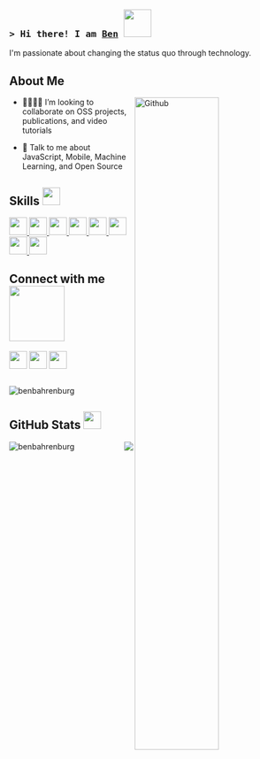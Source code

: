 

<!-- Intro  -->
<h3 align="left">
        <samp>&gt; Hi there! I am
                <b><a target="_blank" href="https://bencoding.com/">Ben</a></b> <img src = "https://raw.githubusercontent.com/MartinHeinz/MartinHeinz/master/wave.gif" width = 50px> 
        </samp>
</h3>
</p>
 I'm passionate about changing the status quo through technology.
</div>

<h2> About Me </h2>

<img width="55%" align="right" alt="Github" src="https://raw.githubusercontent.com/onimur/.github/master/.resources/git-header.svg" />


- 👨‍💻👨‍💻 I’m looking to collaborate on OSS projects, publications, and video tutorials

- 💬 Talk to me about JavaScript, Mobile, Machine Learning, and Open Source 

<h2> Skills <img src = "https://media2.giphy.com/media/QssGEmpkyEOhBCb7e1/giphy.gif?cid=ecf05e47a0n3gi1bfqntqmob8g9aid1oyj2wr3ds3mg700bl&rid=giphy.gif" width = 32px> </h2>
<a href= https://github.com/benbahrenburg?tab=repositories&q=&type=&language=javascript&sort= > <img width ='32px' src ='https://raw.githubusercontent.com/rahulbanerjee26/githubAboutMeGenerator/main/icons/javascript.svg'> </a>
<a href= https://github.com/benbahrenburg?tab=repositories&q=&type=&language=pytorch&sort= > <img width ='32px' src ='https://raw.githubusercontent.com/rahulbanerjee26/githubAboutMeGenerator/main/icons/pytorch.svg'> </a>
<a href= https://github.com/benbahrenburg?tab=repositories&q=&type=&language=swift&sort= > <img width ='32px' src ='https://raw.githubusercontent.com/rahulbanerjee26/githubAboutMeGenerator/main/icons/swift.svg'> </a>
<a href= https://github.com/benbahrenburg?tab=repositories&q=&type=&language=kotlin&sort= > <img width ='32px' src ='https://raw.githubusercontent.com/rahulbanerjee26/githubAboutMeGenerator/main/icons/kotlin.svg'> </a>
<a href= https://github.com/benbahrenburg?tab=repositories&q=&type=&language=android&sort= > <img width ='32px' src ='https://raw.githubusercontent.com/rahulbanerjee26/githubAboutMeGenerator/main/icons/android.svg'> </a>
<a href= https://github.com/benbahrenburg?tab=repositories&q=&type=&language=csharp&sort= > <img width ='32px' src ='https://raw.githubusercontent.com/rahulbanerjee26/githubAboutMeGenerator/main/icons/csharp.svg'> </a>
<a href= https://github.com/benbahrenburg?tab=repositories&q=&type=&language=objectivec&sort= > <img width ='32px' src ='https://raw.githubusercontent.com/rahulbanerjee26/githubAboutMeGenerator/main/icons/objectivec.svg'> </a>
<a href= https://github.com/benbahrenburg?tab=repositories&q=&type=&language=azure&sort= > <img width ='32px' src ='https://raw.githubusercontent.com/rahulbanerjee26/githubAboutMeGenerator/main/icons/azure.svg'> </a>


<h2> Connect with me <img src='https://raw.githubusercontent.com/ShahriarShafin/ShahriarShafin/main/Assets/handshake.gif' width="100px"> </h2>
<a href = 'https://www.linkedin.com/in/benjaminbahrenburg'> <img width = '32px' align= 'center' src="https://raw.githubusercontent.com/rahulbanerjee26/githubAboutMeGenerator/main/icons/linked-in-alt.svg"/></a> 
<a href = 'https://www.twitter.com/bencoding'> <img width = '32px' align= 'center' src="https://raw.githubusercontent.com/rahulbanerjee26/githubAboutMeGenerator/main/icons/twitter.svg"/></a> 
<a href = 'https://www.github.com/benbahrenburg'> <img width = '32px' align= 'center' src="https://raw.githubusercontent.com/rahulbanerjee26/githubAboutMeGenerator/main/icons/github.svg"/></a> 
<br/>
<br/>
<p align="left"> <img src="https://komarev.com/ghpvc/?username=benbahrenburg&label=Profile%20views&color=0e75b6&style=flat" alt="benbahrenburg" /> </p>

<h2> GitHub Stats <img src='https://media1.giphy.com/media/du3J3cXyzhj75IOgvA/giphy.gif?cid=ecf05e47x2g034i9pzwtzzsd3xgg2w9nr94t4tflbbgo3008&rid=giphy.gif' width='32px'> </h2>

<div>
<img align="left" src="https://github-readme-stats.vercel.app/api/top-langs?username=benbahrenburg&show_icons=true&locale=en&layout=compact" alt="benbahrenburg" />
<img align="right" src="https://github-readme-stats.vercel.app/api?username=benbahrenburg&show_icons=true&bg_color=ffffff&hide_title=true&theme=vue" />
</div>


